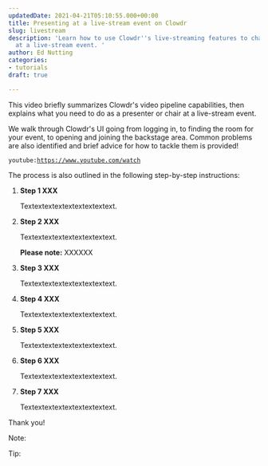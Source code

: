 ```yaml
---
updatedDate: 2021-04-21T05:10:55.000+00:00
title: Presenting at a live-stream event on Clowdr
slug: livestream
description: 'Learn how to use Clowdr''s live-streaming features to chair or present
  at a live-stream event. '
author: Ed Nutting
categories:
- tutorials
draft: true

---
```

This video briefly summarizes Clowdr's video pipeline capabilities, then explains what you need to do as a presenter or chair at a live-stream event.

We walk through Clowdr's UI going from logging in, to finding the room for your event, to opening and joining the backstage area. Common problems are also identified and brief advice for how to tackle them is provided!

`youtube:`[`https://www.youtube.com/watch`](https://www.youtube.com/watch?v=cCxcsd45yEo "https://www.youtube.com/watch?v=cCxcsd45yEo")

The process is also outlined in the following step-by-step instructions:

1. **Step 1 XXX**

   Textextextextextextextextext.
2. **Step 2 XXX**

   Textextextextextextextextext.

   **Please note:** XXXXXX
3. **Step 3 XXX**

   Textextextextextextextextext.
4. **Step 4 XXX**

   Textextextextextextextextext.
5. **Step 5 XXX**

   Textextextextextextextextext.
6. **Step 6 XXX**

   Textextextextextextextextext.
7. **Step 7 XXX**

   Textextextextextextextextext.

Thank you!

Note:

Tip: